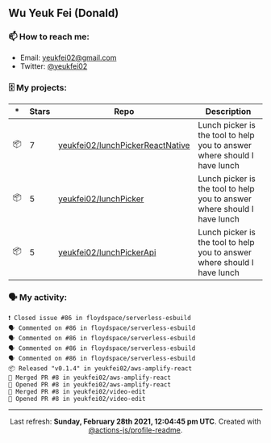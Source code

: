 ## Wu Yeuk Fei (Donald)

### 📫 How to reach me:

- Email: [yeukfei02@gmail.com](yeukfei02@gmail.com)
- Twitter: [@yeukfei02](https://twitter.com/yeukfei02)

### 🗄 My projects:

|*|Stars|Repo|Description|
|---|---|---|---|
| 📦 | 7 | [yeukfei02/lunchPickerReactNative](https://github.com/yeukfei02/lunchPickerReactNative) | Lunch picker is the tool to help you to answer where should I have lunch |
| 📦 | 5 | [yeukfei02/lunchPicker](https://github.com/yeukfei02/lunchPicker) | Lunch picker is the tool to help you to answer where should I have lunch |
| 📦 | 5 | [yeukfei02/lunchPickerApi](https://github.com/yeukfei02/lunchPickerApi) | Lunch picker is the tool to help you to answer where should I have lunch |

### 🗣 My activity:

```
❗️ Closed issue #86 in floydspace/serverless-esbuild
🗣 Commented on #86 in floydspace/serverless-esbuild
🗣 Commented on #86 in floydspace/serverless-esbuild
🗣 Commented on #86 in floydspace/serverless-esbuild
🗣 Commented on #86 in floydspace/serverless-esbuild
📦 Released "v0.1.4" in yeukfei02/aws-amplify-react
🎉 Merged PR #8 in yeukfei02/aws-amplify-react
💪 Opened PR #8 in yeukfei02/aws-amplify-react
🎉 Merged PR #8 in yeukfei02/video-edit
💪 Opened PR #8 in yeukfei02/video-edit
```

<!-- <img src="https://github-readme-stats.vercel.app/api?username=yeukfei02&show_icons=true&count_private=true&theme=radical" />

<img src="https://github-readme-stats.vercel.app/api/top-langs/?username=yeukfei02&theme=radical" /> -->

---

<p align="center">Last refresh: <b>Sunday, February 28th 2021, 12:04:45 pm UTC</b>. Created with <a href=https://github.com/marketplace/actions/profile-readme>@actions-js/profile-readme</a>.</p>
